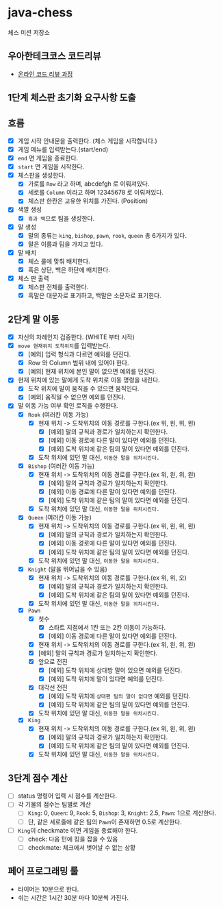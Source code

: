 # java-chess

체스 미션 저장소

## 우아한테크코스 코드리뷰

- [온라인 코드 리뷰 과정](https://github.com/woowacourse/woowacourse-docs/blob/master/maincourse/README.md)

## 1단계 체스판 초기화 요구사항 도출

## 흐름

- [x]  게임 시작 안내문을 출력한다. (체스 게임을 시작합니다.)
- [x]  게임 메뉴를 입력받는다.(start/end)
- [x] `end` 면 게임을 종료한다.
- [x] `start` 면 게임을 시작한다.
- [x] 체스판을 생성한다.
    - [x] 가로를 `Row` 라고 하며, abcdefgh 로 이뤄져있다.
    - [x]  세로를 `Column` 이라고 하며 12345678 로 이뤄져있다.
    - [x] 체스판 한칸은 고유한 위치를 가진다. (Position)
- [x] 색깔 생성
    - [x] `흑과 백`으로 팀을 생성한다.
- [x] 말 생성
    - [x] 말의 종류는 `king`, `bishop`, `pawn`, `rook`, `queen` 총 6가지가 있다.
    - [x] 말은 이름과 팀을 가지고 있다.
- [x] 말 배치
    - [x] 체스 룰에 맞춰 배치한다.
    - [x] 흑은 상단, 백은 하단에 배치한다.
- [x] 체스 판 출력
    - [x] 체스판 전체를 출력한다.
    - [x] 흑말은 대문자로 표기하고, 백말은 소문자로 표기한다.

## 2단계 말 이동

- [x] 자신의 차례인지 검증한다. (WHITE 부터 시작)
- [x] `move 현재위치 도착위치`를 입력받는다.
    - [x] [예외] 입력 형식과 다르면 예외를 던진다.
    - [x] Row 와 Column 범위 내에 있어야 한다.
    - [x] [예외] 현재 위치에 본인 말이 없으면 예외를 던진다.
- [x] 현재 위치에 있는 말에게 도착 위치로 이동 명령을 내린다.
    - [x] 도착 위치에 말이 움직을 수 있으면 움직인다.
    - [x] [예외] 움직일 수 없으면 예외를 던진다.
- [x] 말 이동 가능 여부 확인 로직을 수행한다.
    - [x] `Rook` (여러칸 이동 가능)
        - [x] 현재 위치 -> 도착위치의 이동 경로를 구한다.(ex 위, 왼, 위, 왼)
            - [x] [예외] 말의 규칙과 경로가 일치하는지 확인한다.
            - [x] [예외] 이동 경로에 다른 말이 있다면 예외를 던진다.
            - [x] [예외] 도착 위치에 같은 팀의 말이 있다면 예외를 던진다.
        - [x] 도착 위치에 있던 말 대신, `이동한 말을 위치시킨다.`
    - [x] `Bishop` (여러칸 이동 가능)
        - [x] 현재 위치 -> 도착위치의 이동 경로를 구한다.(ex 위, 왼, 위, 왼)
            - [x] [예외] 말의 규칙과 경로가 일치하는지 확인한다.
            - [x] [예외] 이동 경로에 다른 말이 있다면 예외를 던진다.
            - [x] [예외] 도착 위치에 같은 팀의 말이 있다면 예외를 던진다.
        - [x] 도착 위치에 있던 말 대신, `이동한 말을 위치시킨다.`
    - [x] `Queen` (여러칸 이동 가능)
        - [x] 현재 위치 -> 도착위치의 이동 경로를 구한다.(ex 위, 왼, 위, 왼)
            - [x] [예외] 말의 규칙과 경로가 일치하는지 확인한다.
            - [x] [예외] 이동 경로에 다른 말이 있다면 예외를 던진다.
            - [x] [예외] 도착 위치에 같은 팀의 말이 있다면 예외를 던진다.
        - [x] 도착 위치에 있던 말 대신, `이동한 말을 위치시킨다.`
    - [x] `Knight` (말을 뛰어넘을 수 있음)
        - [x] 현재 위치 -> 도착위치의 이동 경로를 구한다.(ex 위, 위, 오)
            - [x] [예외] 말의 규칙과 경로가 일치하는지 확인한다.
            - [x] [예외] 도착 위치에 같은 팀의 말이 있다면 예외를 던진다.
        - [x] 도착 위치에 있던 말 대신, `이동한 말을 위치시킨다.`
    - [x] `Pawn`
        - [x] 첫수
          - [x] 스타트 지점에서 1칸 또는 2칸 이동이 가능하다.
          - [x] [예외] 이동 경로에 다른 말이 있다면 예외를 던진다.
        - [x] 현재 위치 -> 도착위치의 이동 경로를 구한다.(ex 위, 왼, 위, 왼)
        - [x] [예외] 말의 규칙과 경로가 일치하는지 확인한다.
        - [x] 앞으로 전진
            - [x] [예외] 도착 위치에 상대방 말이 있으면 예외를 던진다.
            - [x] [예외] 도착 위치에 말이 있다면 예외를 던진다.
        - [x] 대각선 전진
            - [x] [예외] 도착 위치에 `상대편 팀의 말이 없다면` 예외를 던진다.
            - [x] [예외] 도착 위치에 같은 팀의 말이 있다면 예외를 던진다.
        - [x] 도착 위치에 있던 말 대신, `이동한 말을 위치시킨다.`
    - [x] `King`
        - [x] 현재 위치 -> 도착위치의 이동 경로를 구한다.(ex 위, 왼, 위, 왼)
            - [x] [예외] 말의 규칙과 경로가 일치하는지 확인한다.
            - [x] [예외] 도착 위치에 같은 팀의 말이 있다면 예외를 던진다.
        - [x] 도착 위치에 있던 말 대신, `이동한 말을 위치시킨다.`

## 3단계 점수 계산

- [ ] status 명령어 입력 시 점수를 계산한다.
- [ ] 각 기물의 점수는 팀별로 계산
  - [ ] `King`: 0, `Queen`: 9, `Rook`: 5, `Bishop`: 3, `Knight`: 2.5, `Pawn`: 1으로 계산한다.
  - [ ] 단, 같은 세로줄에 같은 팀의 `Pawn`이 존재하면 0.5로 계산한다.
- [ ] `King`이 checkmate 이면 게임을 종료해야 한다.
  - [ ] check: 다음 턴에 킹을 잡을 수 있음
  - [ ] checkmate: 체크에서 벗어날 수 없는 상황

## 페어 프로그래밍 룰

- 타이머는 10분으로 한다.
- 쉬는 시간은 1시간 30분 마다 10분씩 가진다.
